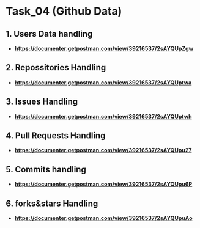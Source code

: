 # **Task_04 (Github Data)**

## **1. Users Data handling**
- **https://documenter.getpostman.com/view/39216537/2sAYQUpZgw**


## **2. Repossitories Handling**
- **https://documenter.getpostman.com/view/39216537/2sAYQUptwa**


## **3. Issues Handling**
- **https://documenter.getpostman.com/view/39216537/2sAYQUptwh**


## **4. Pull Requests Handling**
- **https://documenter.getpostman.com/view/39216537/2sAYQUpu27**


## **5. Commits handling**
- **https://documenter.getpostman.com/view/39216537/2sAYQUpu6P**


## **6. forks&stars Handling**
- **https://documenter.getpostman.com/view/39216537/2sAYQUpuAo**